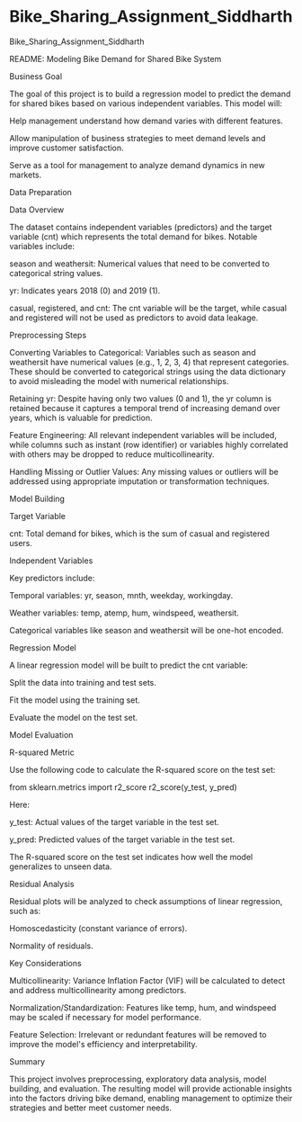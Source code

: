 # Bike_Sharing_Assignment_Siddharth
Bike_Sharing_Assignment_Siddharth

README: Modeling Bike Demand for Shared Bike System

Business Goal

The goal of this project is to build a regression model to predict the demand for shared bikes based on various independent variables. This model will:

Help management understand how demand varies with different features.

Allow manipulation of business strategies to meet demand levels and improve customer satisfaction.

Serve as a tool for management to analyze demand dynamics in new markets.

Data Preparation

Data Overview

The dataset contains independent variables (predictors) and the target variable (cnt) which represents the total demand for bikes. Notable variables include:

season and weathersit: Numerical values that need to be converted to categorical string values.

yr: Indicates years 2018 (0) and 2019 (1).

casual, registered, and cnt: The cnt variable will be the target, while casual and registered will not be used as predictors to avoid data leakage.

Preprocessing Steps

Converting Variables to Categorical: Variables such as season and weathersit have numerical values (e.g., 1, 2, 3, 4) that represent categories. These should be converted to categorical strings using the data dictionary to avoid misleading the model with numerical relationships.

Retaining yr: Despite having only two values (0 and 1), the yr column is retained because it captures a temporal trend of increasing demand over years, which is valuable for prediction.

Feature Engineering: All relevant independent variables will be included, while columns such as instant (row identifier) or variables highly correlated with others may be dropped to reduce multicollinearity.

Handling Missing or Outlier Values: Any missing values or outliers will be addressed using appropriate imputation or transformation techniques.

Model Building

Target Variable

cnt: Total demand for bikes, which is the sum of casual and registered users.

Independent Variables

Key predictors include:

Temporal variables: yr, season, mnth, weekday, workingday.

Weather variables: temp, atemp, hum, windspeed, weathersit.

Categorical variables like season and weathersit will be one-hot encoded.

Regression Model

A linear regression model will be built to predict the cnt variable:

Split the data into training and test sets.

Fit the model using the training set.

Evaluate the model on the test set.

Model Evaluation

R-squared Metric

Use the following code to calculate the R-squared score on the test set:

from sklearn.metrics import r2_score
r2_score(y_test, y_pred)

Here:

y_test: Actual values of the target variable in the test set.

y_pred: Predicted values of the target variable in the test set.

The R-squared score on the test set indicates how well the model generalizes to unseen data.

Residual Analysis

Residual plots will be analyzed to check assumptions of linear regression, such as:

Homoscedasticity (constant variance of errors).

Normality of residuals.

Key Considerations

Multicollinearity: Variance Inflation Factor (VIF) will be calculated to detect and address multicollinearity among predictors.

Normalization/Standardization: Features like temp, hum, and windspeed may be scaled if necessary for model performance.

Feature Selection: Irrelevant or redundant features will be removed to improve the model's efficiency and interpretability.

Summary

This project involves preprocessing, exploratory data analysis, model building, and evaluation. The resulting model will provide actionable insights into the factors driving bike demand, enabling management to optimize their strategies and better meet customer needs.

